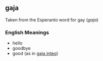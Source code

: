 ## gaja
Taken from the Esperanto word for gay (*gaja*)

### English Meanings
* hello
* goodbye
* good (as in [gaja inteo](/dict/gaja-inteo))
